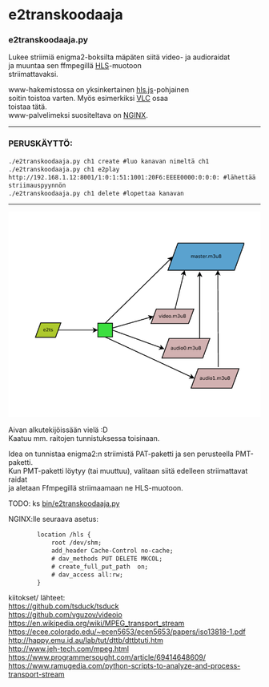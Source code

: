 # e2transkoodaaja 
  
  ### e2transkoodaaja.py  
  Lukee striimiä enigma2-boksilta mäpäten siitä video- ja audioraidat  
  ja muuntaa sen ffmpegillä [HLS](https://en.wikipedia.org/wiki/HTTP_Live_Streaming)-muotoon  
  striimattavaksi.  

  www-hakemistossa on yksinkertainen [hls.js](https://github.com/video-dev/hls.js/)-pohjainen  
  soitin toistoa varten. Myös esimerkiksi [VLC](https://www.videolan.org/vlc/) osaa  
  toistaa tätä.  
  www-palvelimeksi suositeltava on [NGINX](https://www.nginx.com/).


---
### PERUSKÄYTTÖ:
```
./e2transkoodaaja.py ch1 create #luo kanavan nimeltä ch1  
./e2transkoodaaja.py ch1 e2play http://192.168.1.12:8001/1:0:1:51:1001:20F6:EEEE0000:0:0:0: #lähettää striimauspyynnön
./e2transkoodaaja.py ch1 delete #lopettaa kanavan
```



-----




![](https://raw.githubusercontent.com/janttari/enigma2transkoodaaja/main/DOC/kaavio.png)  


Aivan alkutekijöissään vielä :D  
Kaatuu mm. raitojen tunnistuksessa toisinaan.  
  
  
Idea on tunnistaa enigma2:n striimistä PAT-paketti ja sen perusteella PMT-paketti.  
Kun PMT-paketti löytyy (tai muuttuu), valitaan siitä edelleen striimattavat raidat  
ja aletaan Ffmpegillä striimaamaan ne HLS-muotoon.  
  



TODO:  ks [bin/e2transkoodaaja.py](bin/e2transkoodaaja.py)  



NGINX:lle seuraava asetus:
```
        location /hls {
            root /dev/shm;
            add_header Cache-Control no-cache;
            # dav_methods PUT DELETE MKCOL;
            # create_full_put_path  on;
            # dav_access all:rw;
        }
```





kiitokset/ lähteet:  
https://github.com/tsduck/tsduck  
https://github.com/vguzov/videoio  
https://en.wikipedia.org/wiki/MPEG_transport_stream  
https://ecee.colorado.edu/~ecen5653/ecen5653/papers/iso13818-1.pdf  
http://happy.emu.id.au/lab/tut/dttb/dttbtuti.htm  
http://www.jeh-tech.com/mpeg.html  
https://www.programmersought.com/article/69414648609/  
https://www.ramugedia.com/python-scripts-to-analyze-and-process-transport-stream  


